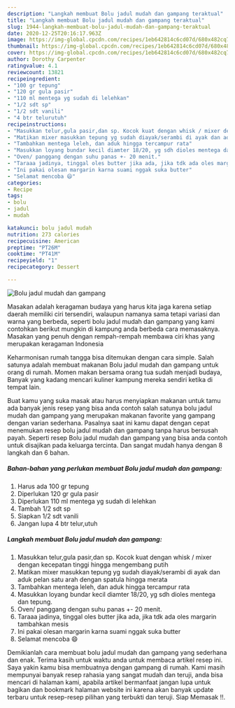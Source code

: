 ```yaml
---
description: "Langkah membuat Bolu jadul mudah dan gampang teraktual"
title: "Langkah membuat Bolu jadul mudah dan gampang teraktual"
slug: 1944-langkah-membuat-bolu-jadul-mudah-dan-gampang-teraktual
date: 2020-12-25T20:16:17.963Z
image: https://img-global.cpcdn.com/recipes/1eb642814c6cd07d/680x482cq70/bolu-jadul-mudah-dan-gampang-foto-resep-utama.jpg
thumbnail: https://img-global.cpcdn.com/recipes/1eb642814c6cd07d/680x482cq70/bolu-jadul-mudah-dan-gampang-foto-resep-utama.jpg
cover: https://img-global.cpcdn.com/recipes/1eb642814c6cd07d/680x482cq70/bolu-jadul-mudah-dan-gampang-foto-resep-utama.jpg
author: Dorothy Carpenter
ratingvalue: 4.1
reviewcount: 13821
recipeingredient:
- "100 gr tepung"
- "120 gr gula pasir"
- "110 ml mentega yg sudah di lelehkan"
- "1/2 sdt sp"
- "1/2 sdt vanili"
- "4 btr telurutuh"
recipeinstructions:
- "Masukkan telur,gula pasir,dan sp. Kocok kuat dengan whisk / mixer dengan kecepatan tinggi hingga mengembang putih"
- "Matikan mixer masukkan tepung yg sudah diayak/serambi di ayak dan aduk pelan satu arah dengan spatula hingga merata"
- "Tambahkan mentega leleh, dan aduk hingga tercampur rata"
- "Masukkan loyang bundar kecil diamter 18/20, yg sdh dioles mentega dan tepung."
- "Oven/ panggang dengan suhu panas +- 20 menit."
- "Taraaa jadinya, tinggal oles butter jika ada, jika tdk ada oles margarin tambahkan mesis"
- "Ini pakai olesan margarin karna suami nggak suka butter"
- "Selamat mencoba 😄"
categories:
- Recipe
tags:
- bolu
- jadul
- mudah

katakunci: bolu jadul mudah 
nutrition: 273 calories
recipecuisine: American
preptime: "PT26M"
cooktime: "PT41M"
recipeyield: "1"
recipecategory: Dessert

---
```



![Bolu jadul mudah dan gampang](https://img-global.cpcdn.com/recipes/1eb642814c6cd07d/680x482cq70/bolu-jadul-mudah-dan-gampang-foto-resep-utama.jpg)

Masakan adalah keragaman budaya yang harus kita jaga karena setiap daerah memiliki ciri tersendiri, walaupun namanya sama tetapi variasi dan warna yang berbeda, seperti bolu jadul mudah dan gampang yang kami contohkan berikut mungkin di kampung anda berbeda cara memasaknya. Masakan yang penuh dengan rempah-rempah membawa ciri khas yang merupakan keragaman Indonesia



Keharmonisan rumah tangga bisa ditemukan dengan cara simple. Salah satunya adalah membuat makanan Bolu jadul mudah dan gampang untuk orang di rumah. Momen makan bersama orang tua sudah menjadi budaya, Banyak yang kadang mencari kuliner kampung mereka sendiri ketika di tempat lain.

Buat kamu yang suka masak atau harus menyiapkan makanan untuk tamu ada banyak jenis resep yang bisa anda contoh salah satunya bolu jadul mudah dan gampang yang merupakan makanan favorite yang gampang dengan varian sederhana. Pasalnya saat ini kamu dapat dengan cepat menemukan resep bolu jadul mudah dan gampang tanpa harus bersusah payah.
Seperti resep Bolu jadul mudah dan gampang yang bisa anda contoh untuk disajikan pada keluarga tercinta. Dan sangat mudah hanya dengan 8 langkah dan 6 bahan.


<!--inarticleads1-->

##### Bahan-bahan yang perlukan membuat Bolu jadul mudah dan gampang:

1. Harus ada 100 gr tepung
1. Diperlukan 120 gr gula pasir
1. Diperlukan 110 ml mentega yg sudah di lelehkan
1. Tambah 1/2 sdt sp
1. Siapkan 1/2 sdt vanili
1. Jangan lupa 4 btr telur,utuh




<!--inarticleads2-->

##### Langkah membuat  Bolu jadul mudah dan gampang:

1. Masukkan telur,gula pasir,dan sp. Kocok kuat dengan whisk / mixer dengan kecepatan tinggi hingga mengembang putih
1. Matikan mixer masukkan tepung yg sudah diayak/serambi di ayak dan aduk pelan satu arah dengan spatula hingga merata
1. Tambahkan mentega leleh, dan aduk hingga tercampur rata
1. Masukkan loyang bundar kecil diamter 18/20, yg sdh dioles mentega dan tepung.
1. Oven/ panggang dengan suhu panas +- 20 menit.
1. Taraaa jadinya, tinggal oles butter jika ada, jika tdk ada oles margarin tambahkan mesis
1. Ini pakai olesan margarin karna suami nggak suka butter
1. Selamat mencoba 😄




Demikianlah cara membuat bolu jadul mudah dan gampang yang sederhana dan enak. Terima kasih untuk waktu anda untuk membaca artikel resep ini. Saya yakin kamu bisa membuatnya dengan gampang di rumah. Kami masih mempunyai banyak resep rahasia yang sangat mudah dan teruji, anda bisa mencari di halaman kami, apabila artikel bermanfaat jangan lupa untuk bagikan dan bookmark halaman website ini karena akan banyak update terbaru untuk resep-resep pilihan yang terbukti dan teruji. Siap Memasak !!. 
